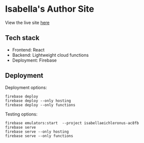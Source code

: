 # Isabella's Author Site

View the live site [here](https://isabellaeichleronus.com)

## Tech stack
- Frontend: React
- Backend: Lightweight cloud functions
- Deployment: Firebase


## Deployment
Deployment options:
```
firebase deploy
firebase deploy --only hosting
firebase deploy --only functions
```

Testing options:
```
firebase emulators:start  --project isabellaeichleronus-ac8fb
firebase serve
firebase serve --only hosting
firebase serve --only functions
```
